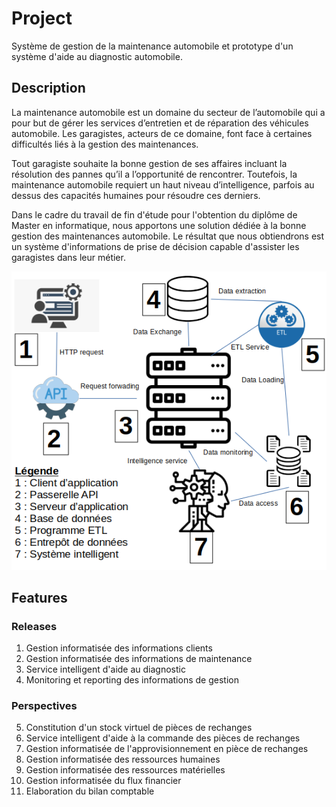 # Project
Système de gestion de la maintenance automobile et prototype d'un système d'aide au diagnostic automobile.

## Description
La maintenance automobile est un domaine du secteur de l’automobile qui a pour but de gérer les services d’entretien et de réparation des véhicules automobile. Les garagistes, acteurs de ce domaine, font face à certaines difficultés liés à la gestion des maintenances.

Tout garagiste souhaite la bonne gestion de ses affaires incluant la résolution des pannes qu’il a l’opportunité de rencontrer. Toutefois, la maintenance automobile requiert un haut niveau d’intelligence, parfois au dessus des capacités humaines pour résoudre ces derniers.

Dans le cadre du travail de fin d'étude pour l'obtention du diplôme de Master en informatique, nous apportons une solution dédiée à la bonne gestion des maintenances automobile. Le résultat que nous obtiendrons est un système d'informations de prise de décision capable d'assister les garagistes dans leur métier.

![SOLUTION](media/solution.png)

## Features

### Releases
1. Gestion informatisée des informations clients
2. Gestion informatisée des informations de maintenance
3. Service intelligent d'aide au diagnostic
4. Monitoring et reporting des informations de gestion

### Perspectives
5. Constitution d'un stock virtuel de pièces de rechanges
6. Service intelligent d'aide à la commande des pièces de rechanges
7. Gestion informatisée de l'approvisionnement en pièce de rechanges
8. Gestion informatisée des ressources humaines
9. Gestion informatisée des ressources matérielles
10. Gestion informatisée du flux financier
11. Elaboration du bilan comptable
